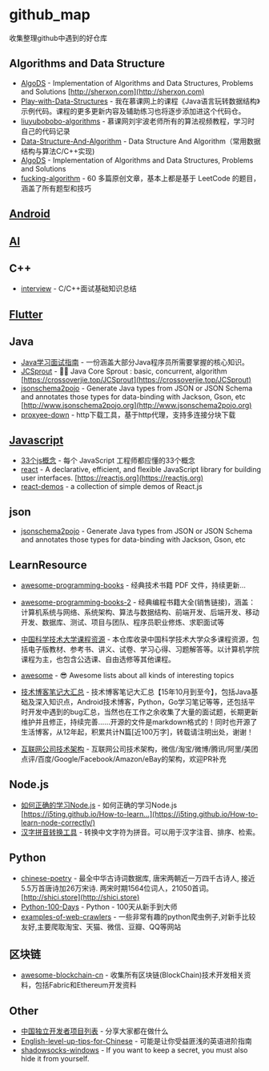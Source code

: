 
# github_map
收集整理github中遇到的好仓库  

## Algorithms and Data Structure
* [AlgoDS][41] - Implementation of Algorithms and Data Structures, Problems and Solutions [http://sherxon.com](http://sherxon.com)
* [Play-with-Data-Structures][48] - 我在慕课网上的课程《Java语言玩转数据结构》示例代码。课程的更多更新内容及辅助练习也将逐步添加进这个代码仓。
* [liuyubobobo-algorithms][54] - 慕课网刘宇波老师所有的算法视频教程，学习时自己的代码记录
* [Data-Structure-And-Algorithm][55] - Data Structure And Algorithm（常用数据结构与算法C/C++实现)
* [AlgoDS][61] - Implementation of Algorithms and Data Structures, Problems and Solutions  
* [fucking-algorithm][64] - 60 多篇原创文章，基本上都是基于 LeetCode 的题目，涵盖了所有题型和技巧  


## [Android](./Android.md)



## [AI](./ai.md)



## C++
* [interview][7] - C/C++面试基础知识总结  


## [Flutter](./flutter.md)


## Java
* [Java学习面试指南][22] - 一份涵盖大部分Java程序员所需要掌握的核心知识。
* [JCSprout][50] - 👨‍🎓 Java Core Sprout : basic, concurrent, algorithm [https://crossoverjie.top/JCSprout](https://crossoverjie.top/JCSprout)
* [jsonschema2pojo][44] - Generate Java types from JSON or JSON Schema and annotates those types for data-binding with Jackson, Gson, etc [http://www.jsonschema2pojo.org](http://www.jsonschema2pojo.org)
* [proxyee-down][59] - http下载工具，基于http代理，支持多连接分块下载  


## [Javascript](./javascript.md)
* [33个js概念][21] - 每个 JavaScript 工程师都应懂的33个概念
* [react][46] - A declarative, efficient, and flexible JavaScript library for building user interfaces. [https://reactjs.org](https://reactjs.org)
* [react-demos][63] - a collection of simple demos of React.js  


## json
* [jsonschema2pojo][62] - Generate Java types from JSON or JSON Schema and annotates those types for data-binding with Jackson, Gson, etc  


## LearnResource
* [awesome-programming-books][2] - 经典技术书籍 PDF 文件，持续更新...
* [awesome-programming-books-2][27] - 经典编程书籍大全(销售链接)，涵盖：计算机系统与网络、系统架构、算法与数据结构、前端开发、后端开发、移动开发、数据库、测试、项目与团队、程序员职业修炼、求职面试等  

* [中国科学技术大学课程资源][20] - 本仓库收录中国科学技术大学众多课程资源，包括电子版教材、参考书、讲义、试卷、学习心得、习题解答等。以计算机学院课程为主，也包含公选课、自由选修等其他课程。
* [awesome][18] - 😎 Awesome lists about all kinds of interesting topics
* [技术博客笔记大汇总][25] - 技术博客笔记大汇总【15年10月到至今】，包括Java基础及深入知识点，Android技术博客，Python，Go学习笔记等等，还包括平时开发中遇到的bug汇总，当然也在工作之余收集了大量的面试题，长期更新维护并且修正，持续完善……开源的文件是markdown格式的！同时也开源了生活博客，从12年起，积累共计N篇[近100万字]，转载请注明出处，谢谢！
* [互联网公司技术架构][29] - 互联网公司技术架构，微信/淘宝/微博/腾讯/阿里/美团点评/百度/Google/Facebook/Amazon/eBay的架构，欢迎PR补充


## Node.js
* [如何正确的学习Node.js][33] - 如何正确的学习Node.js [https://i5ting.github.io/How-to-learn…](https://i5ting.github.io/How-to-learn-node-correctly/)
* [汉字拼音转换工具][38] - 转换中文字符为拼音。可以用于汉字注音、排序、检索。  


## Python
* [chinese-poetry][36] - 最全中华古诗词数据库, 唐宋两朝近一万四千古诗人, 接近5.5万首唐诗加26万宋诗. 两宋时期1564位词人，21050首词。 [http://shici.store](http://shici.store)
* [Python-100-Days][57] - Python - 100天从新手到大师  
* [examples-of-web-crawlers][65] - 一些非常有趣的python爬虫例子,对新手比较友好,主要爬取淘宝、天猫、微信、豆瓣、QQ等网站  


## 区块链
* [awesome-blockchain-cn][60] - 收集所有区块链(BlockChain)技术开发相关资料，包括Fabric和Ethereum开发资料  


## Other
* [中国独立开发者项目列表][34] - 分享大家都在做什么
* [English-level-up-tips-for-Chinese][49] - 可能是让你受益匪浅的英语进阶指南
* [shadowsocks-windows][58] - If you want to keep a secret, you must also hide it from yourself.  





[2]: https://github.com/royeo/awesome-programming-books  
[5]: https://github.com/Tencent/wcdb
[6]: https://github.com/ReactiveX/RxJava
[7]: https://github.com/huihut/interview
[8]: https://github.com/guolindev/coolweatherjetpack
[9]: https://github.com/thoughtbot/expandable-recycler-view
[10]: https://thoughtbot.com/blog/introducing-expandablerecyclerview
[11]: https://github.com/BelooS/ChipsLayoutManager
[12]: https://github.com/oubowu/PinnedSectionItemDecoration
[13]: https://github.com/woxblom/DragListView
[15]: https://github.com/CymChad/BaseRecyclerViewAdapterHelper
[16]: http://www.recyclerview.org/
[18]: https://github.com/sindresorhus/awesome
[19]: https://github.com/yangchaojiang/ZoomPreviewPicture
[20]: https://github.com/mbinary/USTC-CS-Courses-Resource
[21]: https://github.com/stephentian/33-js-concepts
[22]: https://github.com/Snailclimb/JavaGuide
[23]: https://github.com/GcsSloop/AndroidNote
[25]: https://github.com/yangchong211/YCBlogs
[27]: https://github.com/jobbole/awesome-programming-books
[28]: https://github.com/flutter/flutter
[29]: https://github.com/davideuler/architecture.of.internet-product
[33]: https://github.com/i5ting/How-to-learn-node-correctly
[34]: https://github.com/1c7/chinese-independent-developer
[35]: https://github.com/CyC2018/CS-Notes
[36]: https://github.com/chinese-poetry/chinese-poetry
[37]: https://github.com/saki4510t/UVCCamera
[38]: https://github.com/hotoo/pinyin
[39]: https://github.com/liaohuqiu/android-Ultra-Pull-To-Refresh
[40]: https://github.com/litesuits/android-common
[41]: https://github.com/zhihu/Matisse
[42]: https://github.com/aritraroy/UltimateAndroidReference
[43]: https://github.com/tough1985/RxjavaRetrofitDemo
[44]: https://github.com/joelittlejohn/jsonschema2pojo
[45]: https://github.com/square/retrofit
[46]: https://github.com/facebook/react
[48]: https://github.com/liuyubobobo/Play-with-Data-Structures
[49]: https://github.com/byoungd/English-level-up-tips-for-Chinese
[50]: https://github.com/crossoverJie/JCSprout
[52]: https://github.com/alibaba/flutter-go
[53]: https://github.com/CarGuo/gsy_github_app_flutter
[54]: https://github.com/19920625lsg/liuyubobobo-algorithms
[55]: https://github.com/mmc-maodun/Data-Structure-And-Algorithm
[56]: https://github.com/2d-inc/HistoryOfEverything
[57]: https://github.com/jackfrued/Python-100-Days
[58]: https://github.com/shadowsocks/shadowsocks-windows
[59]: https://github.com/proxyee-down-org/proxyee-down
[60]: https://github.com/chaozh/awesome-blockchain-cn
[61]: https://github.com/sherxon/AlgoDS
[62]: https://github.com/joelittlejohn/jsonschema2pojo
[63]: https://github.com/ruanyf/react-demos
[64]: https://github.com/labuladong/fucking-algorithm
[65]: https://github.com/shengqiangzhang/examples-of-web-crawlers